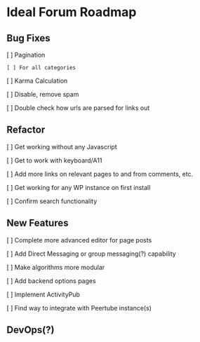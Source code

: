 # Ideal Forum Roadmap
## Bug Fixes
[ ] Pagination

    [ ] For all categories

[ ] Karma Calculation

[ ] Disable, remove spam

[ ] Double check how urls are parsed for links out

## Refactor
[ ] Get working without any Javascript

[ ] Get to work with keyboard/A11

[ ] Add more links on relevant pages to and from comments, etc.

[ ] Get working for any WP instance on first install

[ ] Confirm search functionality

## New Features
[ ] Complete more advanced editor for page posts

[ ] Add Direct Messaging or group messaging(?) capability

[ ] Make algorithms more modular

[ ] Add backend options pages

[ ] Implement ActivityPub

[ ] Find way to integrate with Peertube instance(s)

## DevOps(?)